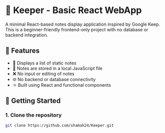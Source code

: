 # 📝 Keeper - Basic React WebApp

A minimal React-based notes display application inspired by Google Keep. This is a beginner-friendly frontend-only project with no database or backend integration.

## 🚀 Features

- 📄 Displays a list of static notes
- 🧠 Notes are stored in a local JavaScript file
- ❌ No input or editing of notes
- 🌐 No backend or database connectivity
- ⚛️ Built using React and functional components

## 🚀 Getting Started

### 1. Clone the repository

```bash
git clone https://github.com/shamak24/Keeper.git
